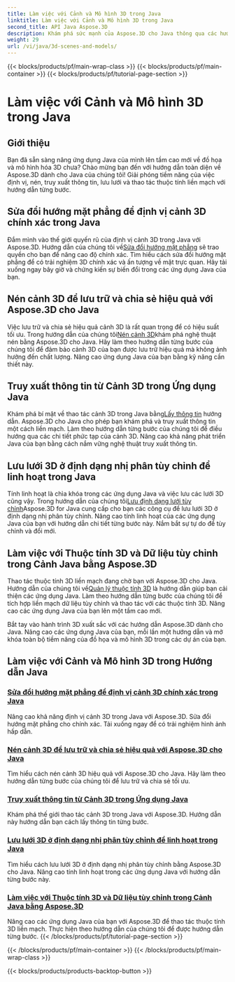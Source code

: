 ```yaml
---
title: Làm việc với Cảnh và Mô hình 3D trong Java
linktitle: Làm việc với Cảnh và Mô hình 3D trong Java
second_title: API Java Aspose.3D
description: Khám phá sức mạnh của Aspose.3D cho Java thông qua các hướng dẫn của chúng tôi. Nâng cao độ chính xác, hiệu quả lưu trữ và thao tác với cảnh 3D trong ứng dụng Java của bạn.
weight: 29
url: /vi/java/3d-scenes-and-models/
---
```


{{< blocks/products/pf/main-wrap-class >}}
{{< blocks/products/pf/main-container >}}
{{< blocks/products/pf/tutorial-page-section >}}

# Làm việc với Cảnh và Mô hình 3D trong Java

## Giới thiệu

Bạn đã sẵn sàng nâng ứng dụng Java của mình lên tầm cao mới về đồ họa và mô hình hóa 3D chưa? Chào mừng bạn đến với hướng dẫn toàn diện về Aspose.3D dành cho Java của chúng tôi! Giải phóng tiềm năng của việc định vị, nén, truy xuất thông tin, lưu lưới và thao tác thuộc tính liền mạch với hướng dẫn từng bước.

## Sửa đổi hướng mặt phẳng để định vị cảnh 3D chính xác trong Java

 Đắm mình vào thế giới quyến rũ của định vị cảnh 3D trong Java với Aspose.3D. Hướng dẫn của chúng tôi về[Sửa đổi hướng mặt phẳng](./change-plane-orientation/) sẽ trao quyền cho bạn để nâng cao độ chính xác. Tìm hiểu cách sửa đổi hướng mặt phẳng để có trải nghiệm 3D chính xác và ấn tượng về mặt trực quan. Hãy tải xuống ngay bây giờ và chứng kiến sự biến đổi trong các ứng dụng Java của bạn.

## Nén cảnh 3D để lưu trữ và chia sẻ hiệu quả với Aspose.3D cho Java

 Việc lưu trữ và chia sẻ hiệu quả cảnh 3D là rất quan trọng để có hiệu suất tối ưu. Trong hướng dẫn của chúng tôi[Nén cảnh 3D](./compress-3d-scenes/)khám phá nghệ thuật nén bằng Aspose.3D cho Java. Hãy làm theo hướng dẫn từng bước của chúng tôi để đảm bảo cảnh 3D của bạn được lưu trữ hiệu quả mà không ảnh hưởng đến chất lượng. Nâng cao ứng dụng Java của bạn bằng kỹ năng cần thiết này.

## Truy xuất thông tin từ Cảnh 3D trong Ứng dụng Java

 Khám phá bí mật về thao tác cảnh 3D trong Java bằng[Lấy thông tin](./get-scene-information/) hướng dẫn. Aspose.3D cho Java cho phép bạn khám phá và truy xuất thông tin một cách liền mạch. Làm theo hướng dẫn từng bước của chúng tôi để điều hướng qua các chi tiết phức tạp của cảnh 3D. Nâng cao khả năng phát triển Java của bạn bằng cách nắm vững nghệ thuật truy xuất thông tin.

## Lưu lưới 3D ở định dạng nhị phân tùy chỉnh để linh hoạt trong Java

 Tính linh hoạt là chìa khóa trong các ứng dụng Java và việc lưu các lưới 3D cũng vậy. Trong hướng dẫn của chúng tôi[Lưu định dạng lưới tùy chỉnh](./save-custom-mesh-formats/)Aspose.3D for Java cung cấp cho bạn các công cụ để lưu lưới 3D ở định dạng nhị phân tùy chỉnh. Nâng cao tính linh hoạt của các ứng dụng Java của bạn với hướng dẫn chi tiết từng bước này. Nắm bắt sự tự do để tùy chỉnh và đổi mới.

## Làm việc với Thuộc tính 3D và Dữ liệu tùy chỉnh trong Cảnh Java bằng Aspose.3D

 Thao tác thuộc tính 3D liền mạch đang chờ bạn với Aspose.3D cho Java. Hướng dẫn của chúng tôi về[Quản lý thuộc tính 3D](./managing-3d-properties-scenes/) là hướng dẫn giúp bạn cải thiện các ứng dụng Java. Làm theo hướng dẫn từng bước của chúng tôi để tích hợp liền mạch dữ liệu tùy chỉnh và thao tác với các thuộc tính 3D. Nâng cao các ứng dụng Java của bạn lên một tầm cao mới.

Bắt tay vào hành trình 3D xuất sắc với các hướng dẫn Aspose.3D dành cho Java. Nâng cao các ứng dụng Java của bạn, mỗi lần một hướng dẫn và mở khóa toàn bộ tiềm năng của đồ họa và mô hình 3D trong các dự án của bạn.
## Làm việc với Cảnh và Mô hình 3D trong Hướng dẫn Java
### [Sửa đổi hướng mặt phẳng để định vị cảnh 3D chính xác trong Java](./change-plane-orientation/)
Nâng cao khả năng định vị cảnh 3D trong Java với Aspose.3D. Sửa đổi hướng mặt phẳng cho chính xác. Tải xuống ngay để có trải nghiệm hình ảnh hấp dẫn.
### [Nén cảnh 3D để lưu trữ và chia sẻ hiệu quả với Aspose.3D cho Java](./compress-3d-scenes/)
Tìm hiểu cách nén cảnh 3D hiệu quả với Aspose.3D cho Java. Hãy làm theo hướng dẫn từng bước của chúng tôi để lưu trữ và chia sẻ tối ưu.
### [Truy xuất thông tin từ Cảnh 3D trong Ứng dụng Java](./get-scene-information/)
Khám phá thế giới thao tác cảnh 3D trong Java với Aspose.3D. Hướng dẫn này hướng dẫn bạn cách lấy thông tin từng bước.
### [Lưu lưới 3D ở định dạng nhị phân tùy chỉnh để linh hoạt trong Java](./save-custom-mesh-formats/)
Tìm hiểu cách lưu lưới 3D ở định dạng nhị phân tùy chỉnh bằng Aspose.3D cho Java. Nâng cao tính linh hoạt trong các ứng dụng Java với hướng dẫn từng bước này.
### [Làm việc với Thuộc tính 3D và Dữ liệu tùy chỉnh trong Cảnh Java bằng Aspose.3D](./managing-3d-properties-scenes/)
Nâng cao các ứng dụng Java của bạn với Aspose.3D để thao tác thuộc tính 3D liền mạch. Thực hiện theo hướng dẫn của chúng tôi để được hướng dẫn từng bước.
{{< /blocks/products/pf/tutorial-page-section >}}

{{< /blocks/products/pf/main-container >}}
{{< /blocks/products/pf/main-wrap-class >}}

{{< blocks/products/products-backtop-button >}}
